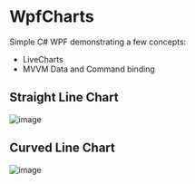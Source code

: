 # WpfCharts

Simple C# WPF demonstrating a few concepts:
- LiveCharts
- MVVM Data and Command binding

## Straight Line Chart
![image](https://github.com/edselclarin/WpfCharts/assets/30009438/4bb294ee-3b55-45a3-82c4-f4ee4d76e220)

## Curved Line Chart
![image](https://github.com/edselclarin/WpfCharts/assets/30009438/de7977a9-9ee5-4588-a5d5-dd4dba08de47)


